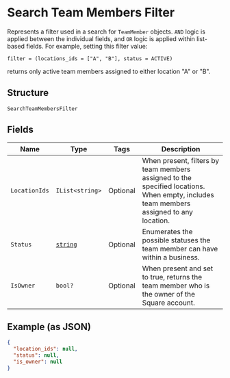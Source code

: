 
# Search Team Members Filter

Represents a filter used in a search for `TeamMember` objects. `AND` logic is applied
between the individual fields, and `OR` logic is applied within list-based fields.
For example, setting this filter value:

```
filter = (locations_ids = ["A", "B"], status = ACTIVE)
```

returns only active team members assigned to either location "A" or "B".

## Structure

`SearchTeamMembersFilter`

## Fields

| Name | Type | Tags | Description |
|  --- | --- | --- | --- |
| `LocationIds` | `IList<string>` | Optional | When present, filters by team members assigned to the specified locations.<br>When empty, includes team members assigned to any location. |
| `Status` | [`string`](../../doc/models/team-member-status.md) | Optional | Enumerates the possible statuses the team member can have within a business. |
| `IsOwner` | `bool?` | Optional | When present and set to true, returns the team member who is the owner of the Square account. |

## Example (as JSON)

```json
{
  "location_ids": null,
  "status": null,
  "is_owner": null
}
```

